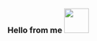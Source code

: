 ### Hello from me  <img src = "https://media4.giphy.com/media/w1OBpBd7kJqHrJnJ13/200w.webp?cid=ecf05e47db4ioatmgdtrdvycam2wddzm7ujuaqtbpgdgfa85&rid=200w.webp&ct=s" width="50" >

